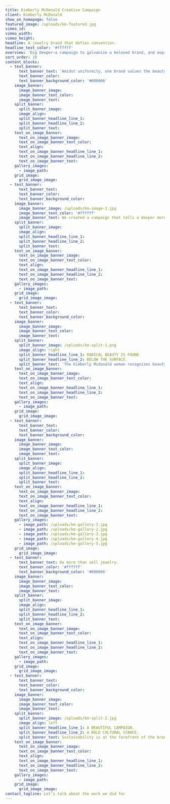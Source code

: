 ```yaml
---
title: Kimberly McDonald Creative Campaign
client: Kimberly McDonald
show_on_homepage: false
featured_image: /uploads/km-featured.jpg
vimeo_id:
vimeo_width:
vimeo_height:
headline: A jewelry brand that defies convention.
headline_text_color: '#ffffff'
overview: 'Dig Deeper—a campaign to galvanize a beloved brand, and express its core beliefs.'
sort_order: 10
content_blocks:
  - text_banner:
      text_banner_text: 'Amidst uniformity, one brand values the beauty of imperfection.'
      text_banner_color:
      text_banner_background_color: '#606066'
    image_banner:
      image_banner_image:
      image_banner_text_color:
      image_banner_text:
    split_banner:
      split_banner_image:
      image_align:
      split_banner_headline_line_1:
      split_banner_headline_line_2:
      split_banner_text:
    text_on_image_banner:
      text_on_image_banner_image:
      text_on_image_banner_text_color:
      text_align:
      text_on_image_banner_headline_line_1:
      text_on_image_banner_headline_line_2:
      text_on_image_banner_text:
    gallery_images:
      - image_path:
    grid_image:
      grid_image_image:
  - text_banner:
      text_banner_text:
      text_banner_color:
      text_banner_background_color:
    image_banner:
      image_banner_image: /uploads/km-image-1.jpg
      image_banner_text_color: '#ffffff'
      image_banner_text: We created a campaign that tells a deeper more meaningful story.
    split_banner:
      split_banner_image:
      image_align:
      split_banner_headline_line_1:
      split_banner_headline_line_2:
      split_banner_text:
    text_on_image_banner:
      text_on_image_banner_image:
      text_on_image_banner_text_color:
      text_align:
      text_on_image_banner_headline_line_1:
      text_on_image_banner_headline_line_2:
      text_on_image_banner_text:
    gallery_images:
      - image_path:
    grid_image:
      grid_image_image:
  - text_banner:
      text_banner_text:
      text_banner_color:
      text_banner_background_color:
    image_banner:
      image_banner_image:
      image_banner_text_color:
      image_banner_text:
    split_banner:
      split_banner_image: /uploads/km-split-1.png
      image_align: right
      split_banner_headline_line_1: RADICAL BEAUTY IS FOUND
      split_banner_headline_line_2: BELOW THE SURFACE.
      split_banner_text: 'The Kimberly Mcdonald woman recognizes beauty in the unconventional. It exists at the intersection of nature, artistry and humanity. It manifests itself as passion and confidence rather than perfection.'
    text_on_image_banner:
      text_on_image_banner_image:
      text_on_image_banner_text_color:
      text_align:
      text_on_image_banner_headline_line_1:
      text_on_image_banner_headline_line_2:
      text_on_image_banner_text:
    gallery_images:
      - image_path:
    grid_image:
      grid_image_image:
  - text_banner:
      text_banner_text:
      text_banner_color:
      text_banner_background_color:
    image_banner:
      image_banner_image:
      image_banner_text_color:
      image_banner_text:
    split_banner:
      split_banner_image:
      image_align:
      split_banner_headline_line_1:
      split_banner_headline_line_2:
      split_banner_text:
    text_on_image_banner:
      text_on_image_banner_image:
      text_on_image_banner_text_color:
      text_align:
      text_on_image_banner_headline_line_1:
      text_on_image_banner_headline_line_2:
      text_on_image_banner_text:
    gallery_images:
      - image_path: /uploads/km-gallery-1.jpg
      - image_path: /uploads/km-gallery-2.jpg
      - image_path: /uploads/km-gallery-3.jpg
      - image_path: /uploads/km-gallery-4.jpg
      - image_path: /uploads/km-gallery-5.jpg
    grid_image:
      grid_image_image:
  - text_banner:
      text_banner_text: Do more than sell jewelry.
      text_banner_color: '#ffffff'
      text_banner_background_color: '#606066'
    image_banner:
      image_banner_image:
      image_banner_text_color:
      image_banner_text:
    split_banner:
      split_banner_image:
      image_align:
      split_banner_headline_line_1:
      split_banner_headline_line_2:
      split_banner_text:
    text_on_image_banner:
      text_on_image_banner_image:
      text_on_image_banner_text_color:
      text_align:
      text_on_image_banner_headline_line_1:
      text_on_image_banner_headline_line_2:
      text_on_image_banner_text:
    gallery_images:
      - image_path:
    grid_image:
      grid_image_image:
  - text_banner:
      text_banner_text:
      text_banner_color:
      text_banner_background_color:
    image_banner:
      image_banner_image:
      image_banner_text_color:
      image_banner_text:
    split_banner:
      split_banner_image: /uploads/km-split-2.jpg
      image_align: left
      split_banner_headline_line_1: A BEAUTIFUL CAMPAIGN.
      split_banner_headline_line_2: A BOLD CULTURAL STANCE.
      split_banner_text: Sustainability is at the forefront of the brand’s business practices and communications. The striking campaign platform provided an important opportunity to drive both brand and environmental awareness.
    text_on_image_banner:
      text_on_image_banner_image:
      text_on_image_banner_text_color:
      text_align:
      text_on_image_banner_headline_line_1:
      text_on_image_banner_headline_line_2:
      text_on_image_banner_text:
    gallery_images:
      - image_path:
    grid_image:
      grid_image_image:
contact_tagline: Let’s talk about the work we did for
---
```



